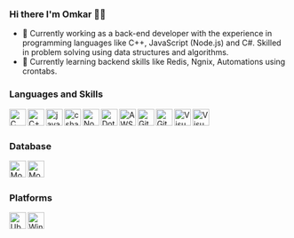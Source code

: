 ### Hi there I'm Omkar 👋🏼


- 🔭 Currently working as a back-end developer with the experience in programming languages like C++, JavaScript (Node.js) and C#. Skilled in problem solving using data structures and algorithms.
-  :book: Currently learning backend skills like Redis, Ngnix, Automations using crontabs.
### Languages and Skills
<img align="left" alt="C" height="30px" src="https://api.iconify.design/logos:c.svg" />
<img align="left" alt="C++" height="30px" src="https://api.iconify.design/logos:c-plusplus.svg" />
<img align="left" alt="javascript" height="30px" src="https://api.iconify.design/logos:javascript.svg" />
<img align="left" alt="csharp2" height="30px" src="https://api.iconify.design/vscode-icons:file-type-csharp2.svg" />
<img align="left" alt="Node" height="30px" src="https://api.iconify.design/logos:nodejs.svg" />
<img align="left" alt="DotNet" height="30px" src="https://api.iconify.design/logos:dotnet.svg" />
<img align="left" alt="AWS" height="30px" src="https://api.iconify.design/logos:aws.svg" />
<img align="left" alt="Git" height="30px" src="https://api.iconify.design/logos:github-icon.svg" />
<img align="left" alt="Git" height="30px" src="https://api.iconify.design/logos:postman.svg" />
<img align="left" alt="VisualStudio" height="30px" src="https://api.iconify.design/logos:visual-studio.svg" />
<img align="left" alt="VisualStudio" height="30px" src="https://api.iconify.design/logos:visual-studio-code.svg" />
<br><br>

### Database
<img align="left" alt="MongoDB" height="30px" src="https://api.iconify.design/logos:mongodb.svg" />
<img align="left" alt="MongoDB" height="30px" src="https://api.iconify.design/simple-icons:mysql.svg" />
<br><br>

### Platforms
<img align="left" alt="Ubuntu" height="30px" src="https://api.iconify.design/logos:ubuntu.svg" />
<img align="left" alt="Windows" height="30px" src="https://api.iconify.design/logos:microsoft-windows.svg" />

<!-- - 🌱 I’m currently learning OpenGL & DirectX --!>

